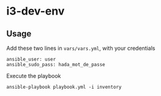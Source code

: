 # i3-dev-env

## Usage

Add these two lines in `vars/vars.yml`, with your credentials

```
ansible_user: user
ansible_sudo_pass: hada_mot_de_passe
```

Execute the playbook

```
ansible-playbook playbook.yml -i inventory
```
